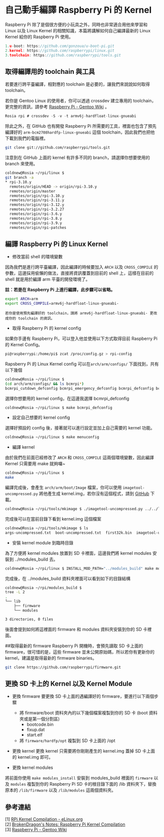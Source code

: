 # 自己動手編譯 Raspberry Pi 的 Kernel

Raspberry Pi 除了是個很方便的小玩具之外，同時也非常適合用他來學習和 Linux 以及 Linux Kernel 的相關知識，本篇將講解如何自己編譯最新的 Linux Kernel 給你的 Raspberry Pi 使用。


```c
1.u-boot: https://github.com/gonzoua/u-boot-pi.git
2.kernel: https://github.com/raspberrypi/linux.git
3.toolchain: https://github.com/raspberrypi/tools.git
```

## 取得編譯用的 toolchain 與工具


若要進行跨平臺編譯，相對應的 toolchain 是必要的，讓我們來說說如何取得 toolchain。

若你是 Gentoo Linux 的使用者，你可以透過 crossdev 建立專用的 toolchain，更完整的資訊，請參考 [Raspberry Pi - Gentoo Wiki](http://wiki.gentoo.org/wiki/Raspberry_Pi) 。


```c
Rosia rpi # crossdev -S -v -t armv6j-hardfloat-linux-gnueabi
```

除此之外，在 GitHub 也有開發 Raspberry Pi 所需要的工具，裡面也包含了預先編譯好的 `arm-bcm2708hardfp-linux-gnueabi` 這個 toolchain，因此我們也把他下載到我們的電腦裡。

```sh
git clone git://github.com/raspberrypi/tools.git
```

注意到在 GitHub 上面的 kernel 有許多不同的 branch，請選擇你想要使用的 branch 來使用。

```sh
coldnew@Rosia ~/rpi/linux $
git branch -a
* rpi-3.10.y
  remotes/origin/HEAD -> origin/rpi-3.10.y
  remotes/origin/master
  remotes/origin/rpi-3.10.y
  remotes/origin/rpi-3.11.y
  remotes/origin/rpi-3.12.y
  remotes/origin/rpi-3.2.27
  remotes/origin/rpi-3.6.y
  remotes/origin/rpi-3.8.y
  remotes/origin/rpi-3.9.y
  remotes/origin/rpi-patches
 ```
## 編譯 Raspberry Pi 的 Linux Kernel

- 修改當前 shell 的環境變數


因為我們是進行跨平臺編譯，因此編譯的時候要加入 `ARCH` 以及 `CROSS_COMPILE` 的參數，這邊採用偷懶的做法，直接將資訊覆蓋到目前的 shell 上，這樣在目前的 shell 就是用於編譯 arm 平臺的開發環境了。

**註：若是在 Raspberry Pi 上進行編譯，此步驟可以省略。**


```sh
export ARCH=arm
export CROSS_COMPILE=armv6j-hardfloat-linux-gnueabi-
```

```
若你是使用預先編譯好的 toolchain，請將 armv6j-hardfloat-linux-gnueabi- 更改成你的 toolchain 的資訊。
```
- 取得 Raspberry Pi 的 kernel config

如果你手邊有 Raspberry Pi，可以登入他並使用以下方式取得目前 Raspberry Pi 的 Kernel Config。

```sh
pi@raspberrypi:/home/pi$ zcat /proc/config.gz > rpi-config
```

Rapsberry Pi 的 Linux Kernel config 可以在`arch/arm/configs/` 下面找到，共有以下幾個

```sh
coldnew@Rosia ~/rpi/linux $
(cd arch/arm/configs/ && ls bcmrpi*)
bcmrpi_cutdown_defconfig bcmrpi_emergency_defconfig bcmrpi_defconfig bcmrpi_quick_defconfig
```

選擇你想要用的 kernel config，在這邊我選擇 bcmrpi_defconfig

```sh
coldnew@Rosia ~/rpi/linux $ make bcmrpi_defconfig
```

- 設定自己想要的 kernel config

選擇好預設的 config 後，接著就可以進行設定並加上自己需要的 kernel 功能。

```sh
coldnew@Rosia ~/rpi/linux $ make menuconfig
```

- 編譯 kernel

由於我們在前面已經修改了 `ARCH` 和 `CROSS_COMPILE` 這兩個環境變數，因此編譯 Kernel 只需要用 make 就夠囉~

```sh
coldnew@Rosia ~/rpi/linux $
make
```

編譯完成後，會產生 `arch/arm/boot/Image` 檔案，你可以使用 `imagetool-uncompressed.py` 將他產生成 kernel.img，若你沒有這個程式，請到 [GitHub](https://github.com/raspberrypi/tools) 下載。

```sh
coldnew@Rosia ~/rpi/tools/mkimage $ ./imagetool-uncompressed.py ../../linux/arch/arm/boot/Image
```

完成後可以在當前目錄下看到 kernel.img 這個檔案

```sh
coldnew@Rosia ~/rpi/tools/mkimage $ ls
args-uncompressed.txt  boot-uncompressed.txt  first32k.bin  imagetool-uncompressed.py  kernel.img
```
- 安裝 kernel module 到臨時目錄

為了方便將 kernel modules 放置到 SD 卡裡面，這邊我們將 kernel modules 安裝到 ../modules_build 去。

```sh
coldnew@Rosia ~/rpi/linux $ INSTALL_MOD_PATH="../modules_build" make modules_install
```

完成後，在 ../modules_build 資料夾裡面可以看到如下的目錄結構

```sh
coldnew@Rosia ~/rpi/modules_build $
tree -L 2
.
└── lib
    ├── firmware
    └── modules

3 directories, 0 files
```


後面會提到如何將這裡面的 firmware 和 modules 資料夾安裝到你的 SD 卡裡面。

##取得最新的 firmware
Raspberry Pi 開機時，會預先讀取 SD 卡上面的 firmware，很可惜的是，這些 firmware 並未公開原始碼，所以若你有更新你的 kernel，建議是取得最新的 firmware binaries。


```sh
git clone https://github.com/raspberrypi/firmware.git
```

## 更換 SD 卡上的 Kernel 以及 Kernel Module

- 更換 firmware
要更換 SD 卡上面的遇編譯好的 firmware，要進行以下兩個步驟
    - 將 firmware/boot 資料夾內的以下幾個檔案複製到你的 SD 卡 (boot 資料夾或是第一個分割區)
        - bootcode.bin
        - fixup.dat
        - start.elf
    - 將 `firmware/hardfp/opt` 複製到 SD 卡上面的 /opt

- 更換 kernel
更換 kernel 只需要將你剛剛產生的 kernel.img 蓋掉 SD 卡上面的 kernel.img 即可。

- 更換 kernel modules

將前面你使用 `make modules_install` 安裝到 modules_build 裡面的 `firmware` 以及 `modules` 複製到你的 Raspberry Pi SD 卡的根目錄下面的 /lib 資料夾下，替換原本的 `/lib/firmware` 以及 `/lib/modules` 這兩個資料夾。

## 參考連結

[1] [RPi Kernel Compilation - eLinux.org](http://elinux.org/RPi_Kernel_Compilation) <br>
[2] [BrokenDragon's Notes: Raspberry Pi Kernel Compilation](http://bkdragonker.blogspot.tw/2013/03/dvb-module-for-raspberry-pi.html)<br>
[3] [Raspberry Pi - Gentoo Wiki](http://wiki.gentoo.org/wiki/Raspberry_Pi)
